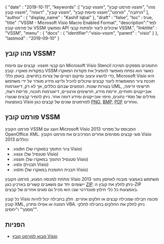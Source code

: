 {
  "date" : "2019-10-11",
  "keywords" :[ "קובץ vssm", "פורמט קובץ vssm", "מהו קובץ vssm", "קובץ", "דוגמה vssm", "סיומת קובץ vssm","הרחבה", "פורמט" ],
  "author" : {
    "display_name" : "Kashif Iqbal"
},
  "draft" : "false",
  "toc" : true,
  "title" :"VSSM - Microsoft Visio Macro Enabled Format",
  "description":"למד על פורמט קובץ VSSM וממשקי API שיכולים ליצור ולפתוח קבצי VSSM.",
  "linktitle" : "VSSM",
  "menu" : {
    "docs" : {
	  "identifier":"visio-vssm",
      "parent" : "visio"
}
},
  "lastmod" : "2019-09-10"
}

## מהו קובץ VSSM?

קבצים עם סיומת .vssm הם קבצי Microsoft Visio Stencil התומכים מספקים תמיכה בפקודות מאקרו. קובץ VSSM כאשר הוא נפתח מאפשר להפעיל את פקודות המאקרו כדי להשיג עיצוב ומיקום רצויים של צורות בתרשים. באופן כללי, Microsoft Visio היא תוכנת ציור המאפשרת ליצור קבצים שיכולים להכיל ולייצג מידע מוגדר על ידי משתמש בצורות שונות. הנפוצים שבהם כוללים, אך לא רק, דיאגרמות UML, תרשימי זרימה, אובייקטים חזותיים, זרימת מידע, תרשימים ארגוניים, דיאגרמות תוכנה, פריסת רשת, מודלים של מסדי נתונים, מיפוי אובייקטים ומידע דומה אחר. ניתן להמיר קבצים שנוצרו באמצעות Visio לפורמטים שונים של קבצים כגון [PNG](/he/Image/PNG/), [BMP](/he/image/bmp/), [PDF](/he/pdf/) ואחרים.

## פורמט קובץ VSSM

פורמט הקובץ VSSM הוצג עם Microsoft Visio 2013 המבוסס על מפרטי OpenOffice XML. סוגי קבצים מסוימים אחרים המרכיבים את פורמט הקובץ Visio 2013 כוללים:

* .vsdm (ציור התומך במאקרו של Visio)
* .vssx (סטנסיל של Visio)
* .vssm (סטנסיל התומך במאקרו של Visio)
* .vstx (תבנית Visio)
* .vstm (תבנית התומכת במאקרו של Visio)

מתחת למכסה המנוע, פורמט הקובץ Visio 2013 משתמש באמצעי מובנה לאחסון נתוני יישומים יחד עם משאבים קשורים בארכיון כגון [ZIP](/he/compression/zip/). ניתן לחלץ את קובץ ה-ZIP באמצעות כל כלי חילוץ סטנדרטי שבו הוא מכיל גם סוגים אחרים של קבצים.

כל קובץ Visio מכונה חבילה שמכילה קבצים או חלקים אחרים. חלק בחבילה יכול להיות קובץ XML, תמונה או אפילו פתרון VBA. ניתן לחלק את החלקים בחבילה לחלקי "מסמך" ו"יחסים".

## הפניות ##

* [מבוא לפורמט קובץ Visio](https://learn.microsoft.com/en-us/office/client-developer/visio/introduction-to-the-visio-file-formatvsdx)

